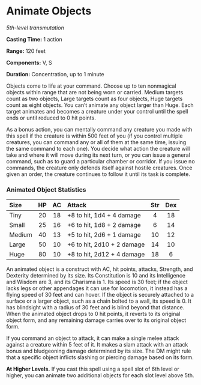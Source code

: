 <title>Animate Objects</title>

# Animate Objects

_5th-level transmutation_

**Casting Time:** 1 action

**Range:** 120 feet

**Components:** V, S

**Duration:** Concentration, up to 1 minute

Objects come to life at your command. Choose
up to ten nonmagical objects within range
that are not being worn or carried. Medium
targets count as two objects, Large targets
count as four objects, Huge targets count as
eight objects. You can’t animate any object
larger than Huge. Each target animates and
becomes a creature under your control until
the spell ends or until reduced to 0 hit
points.

As a bonus action, you can mentally command
any creature you made with this spell if the
creature is within 500 feet of you (if you
control multiple creatures, you can command
any or all of them at the same time, issuing
the same command to each one). You decide
what action the creature will take and where
it will move during its next turn, or you can
issue a general command, such as to guard a
particular chamber or corridor. If you issue
no commands, the creature only defends itself
against hostile creatures. Once given an
order, the creature continues to follow it
until its task is complete.

### Animated Object Statistics

| Size | HP | AC |          Attack          | Str | Dex |
|:-----|:--:|:--:|:-------------------------|:---:|:---:|
|Tiny  | 20 | 18 |+8 to hit, 1d4 + 4 damage |  4  | 18  |
|Small | 25 | 16 |+6 to hit, 1d8 + 2 damage |  6  | 14  |
|Medium| 40 | 13 |+5 to hit, 2d6 + 1 damage | 10  | 12  |
|Large | 50 | 10 |+6 to hit, 2d10 + 2 damage| 14  | 10  |
|Huge  | 80 | 10 |+8 to hit, 2d12 + 4 damage| 18  |  6  |

An animated object is a construct with AC,
hit points, attacks, Strength, and Dexterity
determined by its size. Its Constitution is
10 and its Intelligence and Wisdom are 3, and
its Charisma is 1. Its speed is 30 feet; if
the object lacks legs or other appendages it
can use for locomotion, it instead has a
flying speed of 30 feet and can hover. If the
object is securely attached to a surface or a
larger object, such as a chain bolted to a
wall, its speed is 0. It has blindsight with
a radius of 30 feet and is blind beyond that
distance. When the animated object drops to 0
hit points, it reverts to its original object
form, and any remaining damage carries over
to its original object form.

If you command an object to attack, it can
make a single melee attack against a creature
within 5 feet of it. It makes a slam attack
with an attack bonus and bludgeoning damage
determined by its size. The DM might rule
that a specific object inflicts slashing or
piercing damage based on its form.

**At Higher Levels.** If you cast this spell
using a spell slot of 6th level or higher,
you can animate two additional objects for
each slot level above 5th.

